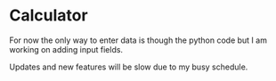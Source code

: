# Calculator

For now the only way to enter data is though the python code but I am working on adding input fields. 

Updates and new features will be slow due to my busy schedule.

